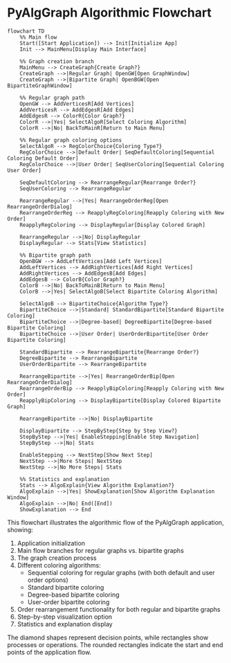 # PyAlgGraph Algorithmic Flowchart

```mermaid
flowchart TD
    %% Main flow
    Start([Start Application]) --> Init[Initialize App]
    Init --> MainMenu[Display Main Interface]
    
    %% Graph creation branch
    MainMenu --> CreateGraph{Create Graph?}
    CreateGraph -->|Regular Graph| OpenGW[Open GraphWindow]
    CreateGraph -->|Bipartite Graph| OpenBGW[Open BipartiteGraphWindow]
    
    %% Regular graph path
    OpenGW --> AddVerticesR[Add Vertices]
    AddVerticesR --> AddEdgesR[Add Edges]
    AddEdgesR --> ColorR{Color Graph?}
    ColorR -->|Yes| SelectAlgoR[Select Coloring Algorithm]
    ColorR -->|No| BackToMainR[Return to Main Menu]
    
    %% Regular graph coloring options
    SelectAlgoR --> RegColorChoice{Coloring Type?}
    RegColorChoice -->|Default Order| SeqDefaultColoring[Sequential Coloring Default Order]
    RegColorChoice -->|User Order| SeqUserColoring[Sequential Coloring User Order]
    
    SeqDefaultColoring --> RearrangeRegular{Rearrange Order?}
    SeqUserColoring --> RearrangeRegular
    
    RearrangeRegular -->|Yes| RearrangeOrderReg[Open RearrangeOrderDialog]
    RearrangeOrderReg --> ReapplyRegColoring[Reapply Coloring with New Order]
    ReapplyRegColoring --> DisplayRegular[Display Colored Graph]
    
    RearrangeRegular -->|No| DisplayRegular
    DisplayRegular --> Stats[View Statistics]
    
    %% Bipartite graph path
    OpenBGW --> AddLeftVertices[Add Left Vertices]
    AddLeftVertices --> AddRightVertices[Add Right Vertices]
    AddRightVertices --> AddEdgesB[Add Edges]
    AddEdgesB --> ColorB{Color Graph?}
    ColorB -->|No| BackToMainB[Return to Main Menu]
    ColorB -->|Yes| SelectAlgoB[Select Bipartite Coloring Algorithm]
    
    SelectAlgoB --> BipartiteChoice{Algorithm Type?}
    BipartiteChoice -->|Standard| StandardBipartite[Standard Bipartite Coloring]
    BipartiteChoice -->|Degree-based| DegreeBipartite[Degree-based Bipartite Coloring]
    BipartiteChoice -->|User Order| UserOrderBipartite[User Order Bipartite Coloring]
    
    StandardBipartite --> RearrangeBipartite{Rearrange Order?}
    DegreeBipartite --> RearrangeBipartite
    UserOrderBipartite --> RearrangeBipartite
    
    RearrangeBipartite -->|Yes| RearrangeOrderBip[Open RearrangeOrderDialog]
    RearrangeOrderBip --> ReapplyBipColoring[Reapply Coloring with New Order]
    ReapplyBipColoring --> DisplayBipartite[Display Colored Bipartite Graph]
    
    RearrangeBipartite -->|No| DisplayBipartite
    
    DisplayBipartite --> StepByStep{Step by Step View?}
    StepByStep -->|Yes| EnableStepping[Enable Step Navigation]
    StepByStep -->|No| Stats
    
    EnableStepping --> NextStep[Show Next Step]
    NextStep -->|More Steps| NextStep
    NextStep -->|No More Steps| Stats
    
    %% Statistics and explanation
    Stats --> AlgoExplain{View Algorithm Explanation?}
    AlgoExplain -->|Yes| ShowExplanation[Show Algorithm Explanation Window]
    AlgoExplain -->|No| End([End])
    ShowExplanation --> End
```

This flowchart illustrates the algorithmic flow of the PyAlgGraph application, showing:

1. Application initialization
2. Main flow branches for regular graphs vs. bipartite graphs
3. The graph creation process
4. Different coloring algorithms:
   - Sequential coloring for regular graphs (with both default and user order options)
   - Standard bipartite coloring
   - Degree-based bipartite coloring
   - User-order bipartite coloring
5. Order rearrangement functionality for both regular and bipartite graphs
6. Step-by-step visualization option
7. Statistics and explanation display

The diamond shapes represent decision points, while rectangles show processes or operations. The rounded rectangles indicate the start and end points of the application flow. 